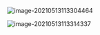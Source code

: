 ![image-20210513113304464](https://raw.githubusercontent.com/TWDH/Leetcode-From-Zero/pictures/img/image-20210513113304464.png)

![image-20210513113314337](https://raw.githubusercontent.com/TWDH/Leetcode-From-Zero/pictures/img/image-20210513113314337.png)